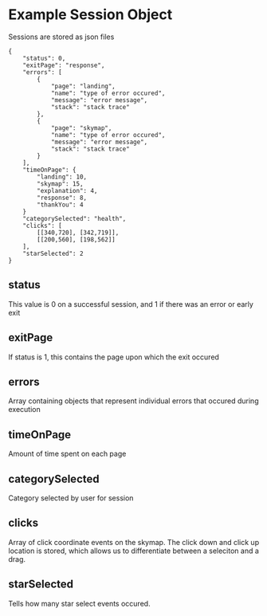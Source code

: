 # Example Session Object

Sessions are stored as json files

    {
        "status": 0,
        "exitPage": "response",
        "errors": [
            {
                "page": "landing",
                "name": "type of error occured",
                "message": "error message",
                "stack": "stack trace"
            },
            {
                "page": "skymap",
                "name": "type of error occured",
                "message": "error message",
                "stack": "stack trace"
            }
        ],
        "timeOnPage": {
            "landing": 10,
            "skymap": 15,
            "explanation": 4,
            "response": 8,
            "thankYou": 4
        }
        "categorySelected": "health",
        "clicks": [
            [[340,720], [342,719]],
            [[200,560], [198,562]]
        ],
        "starSelected": 2
    }

## status

This value is 0 on a successful session, and 1 if there was an error or early exit

## exitPage

If status is 1, this contains the page upon which the exit occured

## errors

Array containing objects that represent individual errors that occured during execution

## timeOnPage

Amount of time spent on each page

## categorySelected

Category selected by user for session

## clicks

Array of click coordinate events on the skymap. The click down and click up location is stored, which allows us to differentiate between a seleciton and a drag.

## starSelected

Tells how many star select events occured.